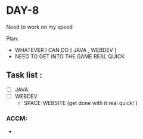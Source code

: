 # DAY-8
Need to work on my speed
<br>

Plan: 
 - WHATEVER I CAN DO [ JAVA , WEBDEV ]
 - NEED TO GET INTO THE GAME REAL QUICK

## Task list :
- [ ] JAVA 
- [ ] WEBDEV 
  - SPACE-WEBSITE (get done with it real quick! )

### ACCM: 
- 
